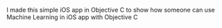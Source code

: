 I made this simple iOS app in Objective C to show how someone can use Machine Learning in iOS app with Objective C
